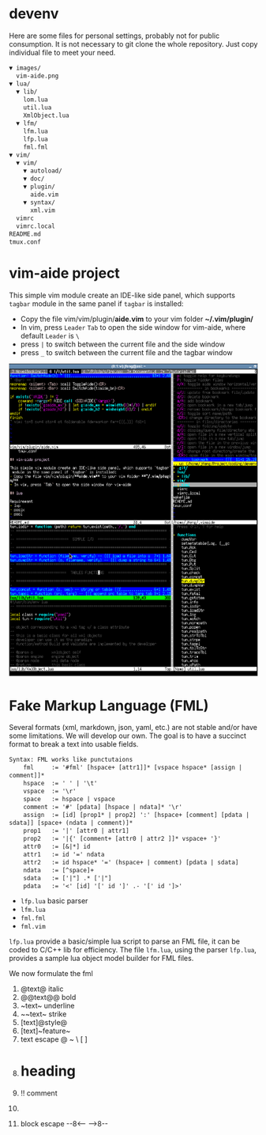 # devenv

Here are some files for personal settings, probably not for public consumption.
It is not necessary to git clone the whole repository.
Just copy individual file to meet your need.

    ▼ images/
      vim-aide.png
    ▼ lua/
      ▼ lib/
        lom.lua
        util.lua
        XmlObject.lua
      ▼ lfm/
        lfm.lua
        lfp.lua
        fml.fml
    ▼ vim/
      ▼ vim/
        ▼ autoload/
        ▼ doc/
        ▼ plugin/
          aide.vim
        ▼ syntax/
          xml.vim
      vimrc
      vimrc.local
    README.md
    tmux.conf

# vim-aide project

This simple vim module create an IDE-like side panel, which supports `tagbar` module in the same panel if `tagbar` is installed:
- Copy the file vim/vim/plugin/**aide.vim** to your vim folder **~/.vim/plugin/**
- In vim, press `Leader` `Tab` to open the side window for vim-aide,
    where default `Leader` is ` \ `
- press `|` to switch between the current file and the side window
- press `_` to switch between the current file and the tagbar window

![vim-aide](images/vim-aide.png)

# Fake Markup Language (FML)


Several formats (xml, markdown, json, yaml, etc.) are not stable and/or have some limitations.
We will develop our own. The goal is to have a succinct format to break a text into usable fields.

    Syntax: FML works like punctutaions
        fml     := '#fml' [hspace+ [attr1]]* [vspace hspace* [assign | comment]]*
        hspace  := ' ' | '\t'
        vspace  := '\r'
        space   := hspace | vspace
        comment := '#' [pdata] [hspace | ndata]* '\r'
        assign  := [id] [prop1* | prop2] ':' [hspace+ [comment] [pdata | sdata]] [space+ (ndata | comment)]*
        prop1   := '|' [attr0 | attr1]
        prop2   := '|{' [comment+ [attr0 | attr2 ]]* vspace+ '}'
        attr0   := [&|*] id
        attr1   := id '=' ndata
        attr2   := id hspace* '=' (hspace+ | comment) [pdata | sdata]
        ndata   := [^space]+
        sdata   := ['|"] .* ['|"]
        pdata   := '<' [id] '[' id ']' .- '[' id ']>'


- `lfp.lua` basic parser
- `lfm.lua`
- `fml.fml`
- `fml.vim`

`lfp.lua` provide a basic/simple lua script to parse an FML file,
it can be coded to C/C++ lib for efficiency.
The file `lfm.lua`, using the parser `lfp.lua`, provides a sample lua object model builder for FML files.

We now formulate the fml

1. @text@ italic
2. @@text@@ bold
3. ~text~ underline
4. ~~text~ strike
5. [text]@style@
6. [text]~feature~
7. text escape \@ \~ \\ \[ \]
8. # heading
9. !! comment
10. ```block options
11. block escape --8<-- -->8--




# []()
<!--vim:ts=4:sw=4:sts=4:et:fdm=marker:fdl=1:sbr=-->
